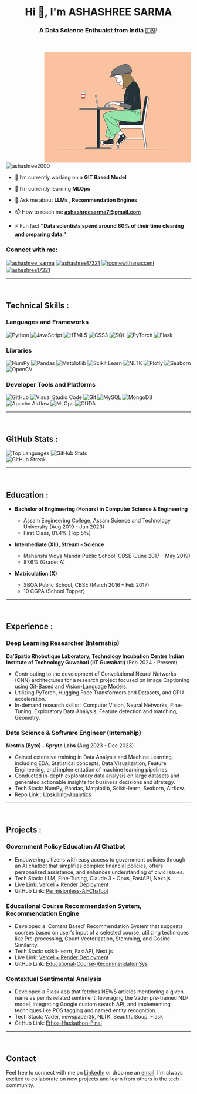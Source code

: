 



<h1 align="center">Hi 👋,  I'm ASHASHREE SARMA  </h1>
<h3 align="center">A Data Science Enthuaist from India 🇮🇳!</h3>
<br>
<br>
<img align="right" alt="Coding" width="400" src="image_processing20210301-3601-w1fbuc.gif">

<p align="left"> 
    <img src="https://komarev.com/ghpvc/?username=ashashree2000&label=Profile%20views&color=0e75b6&style=flat" alt="ashashree2000" /> 
</p>






- 🔭 I’m currently working on a **GIT Based Model**

- 🌱 I’m currently learning **MLOps**

- 💬 Ask me about **LLMs , Recommendation Engines**

- 📫 How to reach me **ashashreesarma7@gmail.com**

- ⚡ Fun fact **"Data scientists spend around 80% of their time cleaning and preparing data."**



<h3 align="left">Connect with me:</h3>
<p align="left">
    <a href="https://x.com/ashashree_sarma?t=oChipK1zZ9Beg0QPxasQXg&s=08" target="blank"><img align="center" src="https://raw.githubusercontent.com/rahuldkjain/github-profile-readme-generator/master/src/images/icons/Social/twitter.svg" alt="ashashree_sarma" height="30" width="40" /></a>
    <a href="https://www.linkedin.com/in/ashashree17321/" target="blank"><img align="center" src="https://raw.githubusercontent.com/rahuldkjain/github-profile-readme-generator/master/src/images/icons/Social/linked-in-alt.svg" alt="ashashree17321" height="30" width="40" /></a>
    <a href="https://www.instagram.com/icomewithanaccent/" target="blank"><img align="center" src="https://raw.githubusercontent.com/rahuldkjain/github-profile-readme-generator/master/src/images/icons/Social/instagram.svg" alt="icomewithanaccent" height="30" width="40" /></a>
    <a href="https://www.youtube.com/channel/UChkpzJXfNv0_Rc3SYHj-SDw" target="blank"><img align="center" src="https://raw.githubusercontent.com/rahuldkjain/github-profile-readme-generator/master/src/images/icons/Social/youtube.svg" alt="ashashree17321" height="30" width="40" /></a>
</p>
 <hr/>
 <br>



## Technical Skills :

### Languages and Frameworks
<p>
  <img src="https://img.shields.io/badge/-Python-3776AB?style=flat-square&logo=Python&logoColor=white" alt="Python">
  <img src="https://img.shields.io/badge/-JavaScript-F7DF1E?style=flat-square&logo=JavaScript&logoColor=black" alt="JavaScript">
  <img src="https://img.shields.io/badge/-HTML5-E34F26?style=flat-square&logo=HTML5&logoColor=white" alt="HTML5">
  <img src="https://img.shields.io/badge/-CSS3-1572B6?style=flat-square&logo=CSS3&logoColor=white" alt="CSS3">
  <img src="https://img.shields.io/badge/-SQL-4479A1?style=flat-square&logo=MySQL&logoColor=white" alt="SQL">
  <img src="https://img.shields.io/badge/-PyTorch-EE4C2C?style=flat-square&logo=PyTorch&logoColor=white" alt="PyTorch">
  <img src="https://img.shields.io/badge/-Flask-000000?style=flat-square&logo=Flask&logoColor=white" alt="Flask">
</p>

### Libraries
<p>
  <img src="https://img.shields.io/badge/-NumPy-013243?style=flat-square&logo=NumPy&logoColor=white" alt="NumPy">
  <img src="https://img.shields.io/badge/-Pandas-150458?style=flat-square&logo=Pandas&logoColor=white" alt="Pandas">
  <img src="https://img.shields.io/badge/-Matplotlib-FF9C34?style=flat-square&logo=Matplotlib&logoColor=white" alt="Matplotlib">
  <img src="https://img.shields.io/badge/-Scikit&#32;Learn-F7931E?style=flat-square&logo=scikit-learn&logoColor=white" alt="Scikit Learn">
  <img src="https://img.shields.io/badge/-NLTK-3776AB?style=flat-square&logo=NLTK&logoColor=white" alt="NLTK">
  <img src="https://img.shields.io/badge/-Plotly-3F4F75?style=flat-square&logo=Plotly&logoColor=white" alt="Plotly">
  <img src="https://img.shields.io/badge/-Seaborn-3776AB?style=flat-square&logo=Seaborn&logoColor=white" alt="Seaborn">
  <img src="https://img.shields.io/badge/-OpenCV-5C3EE8?style=flat-square&logo=OpenCV&logoColor=white" alt="OpenCV">
</p>

### Developer Tools and Platforms
<p>
  <img src="https://img.shields.io/badge/-GitHub-181717?style=flat-square&logo=GitHub&logoColor=white" alt="GitHub">
  <img src="https://img.shields.io/badge/-VSCode-007ACC?style=flat-square&logo=Visual%20Studio%20Code&logoColor=white" alt="Visual Studio Code">
  <img src="https://img.shields.io/badge/-Git-F05032?style=flat-square&logo=Git&logoColor=white" alt="Git">
  <img src="https://img.shields.io/badge/-MySQL-4479A1?style=flat-square&logo=MySQL&logoColor=white" alt="MySQL">
  <img src="https://img.shields.io/badge/-MongoDB-47A248?style=flat-square&logo=MongoDB&logoColor=white" alt="MongoDB">
  <img src="https://img.shields.io/badge/-Apache&#32;Airflow-017CEE?style=flat-square&logo=Apache%20Airflow&logoColor=white" alt="Apache Airflow">
  <img src="https://img.shields.io/badge/-MLOps-FF6F00?style=flat-square&logo=MLOps&logoColor=white" alt="MLOps">
  <img src="https://img.shields.io/badge/-CUDA-76B900?style=flat-square&logo=NVIDIA&logoColor=white" alt="CUDA">
</p>
 <hr/>
 <br>

 <h2>GitHub Stats : </h2>

 <div>
   <img src="https://github-readme-stats.vercel.app/api/top-langs?username=ashashree2000&show_icons=true&locale=en&layout=compact" alt="Top Languages"/>
   <img src="https://github-readme-stats.vercel.app/api?username=ashashree2000&show_icons=true&locale=en" alt="GitHub Stats"/>
 </div>

 <div>
   <img src="https://github-readme-streak-stats.herokuapp.com/?user=ashashree2000&" alt="GitHub Streak"/>
 </div>

 



 <hr/>
 <br>



## Education :

- **Bachelor of Engineering (Honors) in Computer Science & Engineering**
  - Assam Engineering College, Assam Science and Technology University (Aug 2019 - Jun 2023)
  - First Class, 81.4% (Top 5%)
 
- **Intermediate (XII), Stream - Science**
  - Maharishi Vidya Mandir Public School, CBSE (June 2017 – May 2019)
  - 87.6% (Grade: A)
 
- **Matriculation (X)**
  - SBOA Public School, CBSE (March 2016 – Feb 2017)
  - 10 CGPA (School Topper)
 

 <hr/>
 <br>


## Experience :

### Deep Learning Researcher (Internship)

**Da’Spatio Rhobotique Laboratory, Technology Incubation Centre**
**Indian Institute of Technology Guwahati (IIT Guwahati)** (Feb 2024 - Present)


- Contributing to the development of Convolutional Neural Networks (CNN) architectures for a research project focused on Image Captioning using Git-Based and Vision-Language Models.
- Utilizing PyTorch, Hugging Face Transformers and Datasets, and GPU acceleration.
- In-demand research skills: : Computer Vision, Neural Networks, Fine-Tuning, Exploratory Data Analysis, Feature
detection and matching, Geometry.

### Data Science & Software Engineer (Internship)
**Nestria (Byte) - Spryte Labs** (Aug 2023 - Dec 2023)

- Gained extensive training in Data Analysis and Machine Learning, including EDA, Statistical concepts, Data Visualization, Feature Engineering, and implementation of machine learning pipelines.
- Conducted in-depth exploratory data analysis on large datasets and generated actionable insights for business decisions and strategy.
- Tech Stack: NumPy, Pandas, Matplotlib, Scikit-learn, Seaborn, Airflow.
- Repo Link : [Upskilling-Analytics](https://github.com/ashashree2000/Data_Analytics.git)

<hr/>
 <br>


## Projects :

### Government Policy Education AI Chatbot
- Empowering citizens with easy access to government policies through an AI chatbot that simplifies complex financial policies, offers personalized assistance, and enhances understanding of civic issues.
- Tech Stack: LLM, Fine-Tuning, Claude 3 - Opus, FastAPI, Next.js
- Live Link:  [Vercel + Render Deployment](https://permissionless-two.vercel.app/)
- GitHub Link: [Permisionless-AI-Chatbot](https://github.com/ashashree2000/permissionless.git)

### Educational Course Recommendation System, Recommendation Engine
- Developed a 'Content Based' Recommendation System that suggests courses based on user's input of a selected course, utilizing techniques like Pre-processing, Count Vectorization, Stemming, and Cosine Similarity.
- Tech Stack: scikit-learn, FastAPI, Next.js
- Live Link: [Vercel + Render Deployment](https://educational-course-recommendation-system.vercel.app/)
- GitHub Link: [Educational-Course-RecommendationSys](https://github.com/ashashree2000/Educational-Course-Recommendation-System.git)

### Contextual Sentimental Analysis
- Developed a Flask app that fetches NEWS articles mentioning a given name as per its related sentiment, leveraging the Vader pre-trained NLP model, integrating Google custom search API, and implementing techniques like POS tagging and named entity recognition.
- Tech Stack: Vader, newspaper3k, NLTK, BeautifulSoup, Flask
- GitHub Link: [Ethos-Hackathon-Final](https://github.com/ashashree2000/EthosHackathon_IITG)





 <hr/>
<br>


 <h2>Contact</h2>

 <p>Feel free to connect with me on <a href="https://www.linkedin.com/in/ashashree17321/">LinkedIn</a> or drop me an <a href="mailto:ashashreesarma7@gmail.com">email</a>. I'm always excited to collaborate on new projects and learn from others in the tech community.</p>
 </div>

